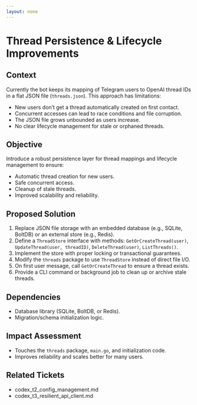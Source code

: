 ```yaml
---
layout: none
---
```


 # Thread Persistence & Lifecycle Improvements
 
 ## Context
 Currently the bot keeps its mapping of Telegram users to OpenAI thread IDs in a flat JSON file (`threads.json`). This approach has limitations:
 - New users don’t get a thread automatically created on first contact.
 - Concurrent accesses can lead to race conditions and file corruption.
 - The JSON file grows unbounded as users increase.
 - No clear lifecycle management for stale or orphaned threads.

 ## Objective
 Introduce a robust persistence layer for thread mappings and lifecycle management to ensure:
 - Automatic thread creation for new users.
 - Safe concurrent access.
 - Cleanup of stale threads.
 - Improved scalability and reliability.

 ## Proposed Solution
 1. Replace JSON file storage with an embedded database (e.g., SQLite, BoltDB) or an external store (e.g., Redis).
 2. Define a `ThreadStore` interface with methods: `GetOrCreateThread(user)`, `UpdateThread(user, threadID)`, `DeleteThread(user)`, `ListThreads()`.
 3. Implement the store with proper locking or transactional guarantees.
 4. Modify the `threads` package to use `ThreadStore` instead of direct file I/O.
 5. On first user message, call `GetOrCreateThread` to ensure a thread exists.
 6. Provide a CLI command or background job to clean up or archive stale threads.

 ## Dependencies
 - Database library (SQLite, BoltDB, or Redis).
 - Migration/schema initialization logic.

 ## Impact Assessment
 - Touches the `threads` package, `main.go`, and initialization code.
 - Improves reliability and scales better for many users.

 ## Related Tickets
 - codex_t2_config_management.md
 - codex_t3_resilient_api_client.md
